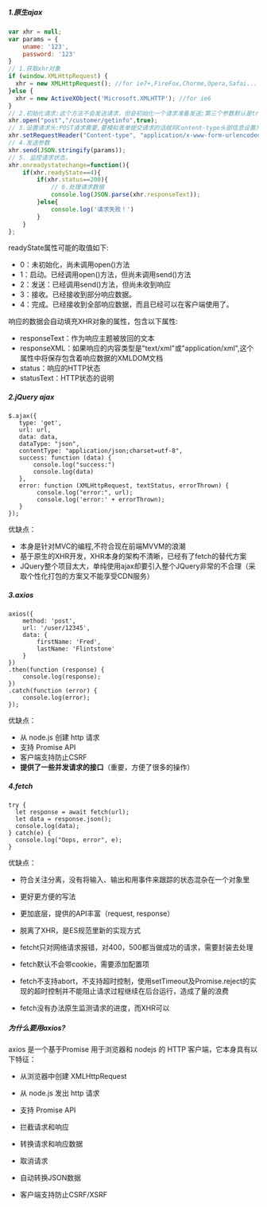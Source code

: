 ##### 1.原生ajax

~~~javascript
var xhr = null;
var params = {
    uname: '123',
    password: '123'
}
// 1.获取xhr对象
if (window.XMLHttpRequest) {
  xhr = new XMLHttpRequest(); //for ie7+,FireFox,Chorme,Opera,Safai...
}else {
  xhr = new ActiveXObject('Microsoft.XMLHTTP'); //for ie6
}
// 2.初始化请求:这个方法不会发送请求，但会初始化一个请求准备发送;第三个参数默认是true，也就是异步的
xhr.open("post","/customer/getinfo",true);
// 3.设置请求头:POST请求需要,要模拟表单提交请求的话就将Content-type头部信息设置为application/x-www-form-urlencoded，并且发送的是一个经过序列化之后的字符串
xhr.setRequestHeader("Content-type", "application/x-www-form-urlencoded");
// 4.发送参数
xhr.send(JSON.stringify(params));
// 5. 监控请求状态，
xhr.onreadystatechange=function(){
    if(xhr.readyState==4){
        if(xhr.status==200){
            // 6.处理请求数据
            console.log(JSON.parse(xhr.responseText));
        }else{
            console.log('请求失败！')
        }
    }
};
~~~

readyState属性可能的取值如下:
- 0：未初始化，尚未调用open()方法
- 1：启动。已经调用open()方法，但尚未调用send()方法
- 2：发送：已经调用send()方法，但尚未收到响应
- 3：接收。已经接收到部分响应数据。
- 4：完成。已经接收到全部响应数据，而且已经可以在客户端使用了。

响应的数据会自动填充XHR对象的属性，包含以下属性:
- responseText：作为响应主题被放回的文本
- responseXML：如果响应的内容类型是"text/xml"或"application/xml",这个属性中将保存包含着响应数据的XMLDOM文档
- status：响应的HTTP状态
- statusText：HTTP状态的说明


##### 2.jQuery ajax

~~~
$.ajax({
   type: 'get',
   url: url,
   data: data,
   dataType: "json",
   contentType: "application/json;charset=utf-8",
   success: function (data) {
   	   console.log("success:")
       console.log(data)
   },
   error: function (XMLHttpRequest, textStatus, errorThrown) {
   		console.log("error:", url);
        console.log('error:' + errorThrown);
   }
});
~~~

优缺点：

- 本身是针对MVC的编程,不符合现在前端MVVM的浪潮
- 基于原生的XHR开发，XHR本身的架构不清晰，已经有了fetch的替代方案
- JQuery整个项目太大，单纯使用ajax却要引入整个JQuery非常的不合理（采取个性化打包的方案又不能享受CDN服务）



##### 3.axios

~~~
axios({
    method: 'post',
    url: '/user/12345',
    data: {
        firstName: 'Fred',
        lastName: 'Flintstone'
    }
})
.then(function (response) {
    console.log(response);
})
.catch(function (error) {
    console.log(error);
});
~~~

优缺点：

- 从 node.js 创建 http 请求
- 支持 Promise API
- 客户端支持防止CSRF
- **提供了一些并发请求的接口**（重要，方便了很多的操作）



##### 4.fetch

~~~
try {
  let response = await fetch(url);
  let data = response.json();
  console.log(data);
} catch(e) {
  console.log("Oops, error", e);
}
~~~

优缺点：

- 符合关注分离，没有将输入、输出和用事件来跟踪的状态混杂在一个对象里
- 更好更方便的写法
- 更加底层，提供的API丰富（request, response）
- 脱离了XHR，是ES规范里新的实现方式

- fetcht只对网络请求报错，对400，500都当做成功的请求，需要封装去处理
- fetch默认不会带cookie，需要添加配置项
- fetch不支持abort，不支持超时控制，使用setTimeout及Promise.reject的实现的超时控制并不能阻止请求过程继续在后台运行，造成了量的浪费

- fetch没有办法原生监测请求的进度，而XHR可以



##### 为什么要用axios?

axios 是一个基于Promise 用于浏览器和 nodejs 的 HTTP 客户端，它本身具有以下特征：

- 从浏览器中创建 XMLHttpRequest
- 从 node.js 发出 http 请求
- 支持 Promise API
- 拦截请求和响应
- 转换请求和响应数据
- 取消请求
- 自动转换JSON数据

- 客户端支持防止CSRF/XSRF

